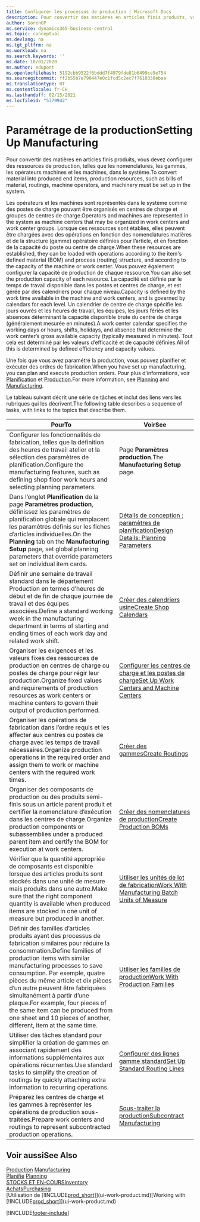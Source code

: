 ```yaml
---
title: Configurer les processus de production | Microsoft Docs
description: Pour convertir des matières en articles finis produits, vous devez configurer des ressources de production, telles que les nomenclatures, les gammes, les opérateurs machines et les machines, dans le système.
author: SorenGP
ms.service: dynamics365-business-central
ms.topic: conceptual
ms.devlang: na
ms.tgt_pltfrm: na
ms.workload: na
ms.search.keywords: ''
ms.date: 10/01/2020
ms.author: edupont
ms.openlocfilehash: 5192cbb9522f6bddd7f4979fde81b6499ce9e754
ms.sourcegitcommit: ff2b55b7e790447e0c1fcd5c2ec7f7610338ebaa
ms.translationtype: HT
ms.contentlocale: fr-CH
ms.lasthandoff: 02/15/2021
ms.locfileid: "5379942"
---
```

# <a name="setting-up-manufacturing"></a><span data-ttu-id="00cf1-103">Paramétrage de la production</span><span class="sxs-lookup"><span data-stu-id="00cf1-103">Setting Up Manufacturing</span></span>
<span data-ttu-id="00cf1-104">Pour convertir des matières en articles finis produits, vous devez configurer des ressources de production, telles que les nomenclatures, les gammes, les opérateurs machines et les machines, dans le système.</span><span class="sxs-lookup"><span data-stu-id="00cf1-104">To convert material into produced end items, production resources, such as bills of material, routings, machine operators, and machinery must be set up in the system.</span></span>

<span data-ttu-id="00cf1-105">Les opérateurs et les machines sont représentés dans le système comme des postes de charge pouvant être organisés en centres de charge et groupes de centres de charge.</span><span class="sxs-lookup"><span data-stu-id="00cf1-105">Operators and machines are represented in the system as machine centers that may be organized in work centers and work center groups.</span></span> <span data-ttu-id="00cf1-106">Lorsque ces ressources sont établies, elles peuvent être chargées avec des opérations en fonction des nomenclatures matières et de la structure (gamme) opératoire définies pour l’article, et en fonction de la capacité du poste ou centre de charge.</span><span class="sxs-lookup"><span data-stu-id="00cf1-106">When these resources are established, they can be loaded with operations according to the item's defined material (BOM) and process (routing) structure, and according to the capacity of the machine or work center.</span></span> <span data-ttu-id="00cf1-107">Vous pouvez également configurer la capacité de production de chaque ressource.</span><span class="sxs-lookup"><span data-stu-id="00cf1-107">You can also set the production capacity of each resource.</span></span> <span data-ttu-id="00cf1-108">La capacité est définie par le temps de travail disponible dans les postes et centres de charge, et est gérée par des calendriers pour chaque niveau.</span><span class="sxs-lookup"><span data-stu-id="00cf1-108">Capacity is defined by the work time available in the machine and work centers, and is governed by calendars for each level.</span></span> <span data-ttu-id="00cf1-109">Un calendrier de centre de charge spécifie les jours ouvrés et les heures de travail, les équipes, les jours fériés et les absences déterminant la capacité disponible brute du centre de charge (généralement mesurée en minutes).</span><span class="sxs-lookup"><span data-stu-id="00cf1-109">A work center calendar specifies the working days or hours, shifts, holidays, and absence that determine the work center’s gross available capacity (typically measured in minutes).</span></span> <span data-ttu-id="00cf1-110">Tout cela est déterminé par les valeurs d’efficacité et de capacité définies.</span><span class="sxs-lookup"><span data-stu-id="00cf1-110">All of this is determined by defined efficiency and capacity values.</span></span>  

<span data-ttu-id="00cf1-111">Une fois que vous avez paramétré la production, vous pouvez planifier et exécuter des ordres de fabrication.</span><span class="sxs-lookup"><span data-stu-id="00cf1-111">When you have set up manufacturing, you can plan and execute production orders.</span></span> <span data-ttu-id="00cf1-112">Pour plus d’informations, voir [Planification](production-planning.md) et [Production](production-manage-manufacturing.md).</span><span class="sxs-lookup"><span data-stu-id="00cf1-112">For more information, see [Planning](production-planning.md) and [Manufacturing](production-manage-manufacturing.md).</span></span>  



 <span data-ttu-id="00cf1-113">Le tableau suivant décrit une série de tâches et inclut des liens vers les rubriques qui les décrivent.</span><span class="sxs-lookup"><span data-stu-id="00cf1-113">The following table describes a sequence of tasks, with links to the topics that describe them.</span></span>   

|<span data-ttu-id="00cf1-114">**Pour**</span><span class="sxs-lookup"><span data-stu-id="00cf1-114">**To**</span></span>|<span data-ttu-id="00cf1-115">**Voir**</span><span class="sxs-lookup"><span data-stu-id="00cf1-115">**See**</span></span>|  
|------------|-------------|  
|<span data-ttu-id="00cf1-116">Configurer les fonctionnalités de fabrication, telles que la définition des heures de travail atelier et la sélection des paramètres de planification.</span><span class="sxs-lookup"><span data-stu-id="00cf1-116">Configure the manufacturing features, such as defining shop floor work hours and selecting planning parameters.</span></span>|<span data-ttu-id="00cf1-117">Page **Paramètres production**.</span><span class="sxs-lookup"><span data-stu-id="00cf1-117">The **Manufacturing Setup** page.</span></span>|
|<span data-ttu-id="00cf1-118">Dans l’onglet **Planification** de la page **Paramètres production**, définissez les paramètres de planification globale qui remplacent les paramètres définis sur les fiches d’articles individuelles.</span><span class="sxs-lookup"><span data-stu-id="00cf1-118">On the **Planning** tab on the **Manufacturing Setup** page, set global planning parameters that override parameters set on individual item cards.</span></span>|[<span data-ttu-id="00cf1-119">Détails de conception : paramètres de planification</span><span class="sxs-lookup"><span data-stu-id="00cf1-119">Design Details: Planning Parameters</span></span>](design-details-planning-parameters.md)|
|<span data-ttu-id="00cf1-120">Définir une semaine de travail standard dans le département Production en termes d’heures de début et de fin de chaque journée de travail et des équipes associées.</span><span class="sxs-lookup"><span data-stu-id="00cf1-120">Define a standard working week in the manufacturing department in terms of starting and ending times of each work day and related work shift.</span></span>|[<span data-ttu-id="00cf1-121">Créer des calendriers usine</span><span class="sxs-lookup"><span data-stu-id="00cf1-121">Create Shop Calendars</span></span>](production-how-to-create-work-center-calendars.md)|  
|<span data-ttu-id="00cf1-122">Organiser les exigences et les valeurs fixes des ressources de production en centres de charge ou postes de charge pour régir leur production.</span><span class="sxs-lookup"><span data-stu-id="00cf1-122">Organize fixed values and requirements of production resources as work centers or machine centers to govern their output of production performed.</span></span>|[<span data-ttu-id="00cf1-123">Configurer les centres de charge et les postes de charge</span><span class="sxs-lookup"><span data-stu-id="00cf1-123">Set Up Work Centers and Machine Centers</span></span>](production-how-to-set-up-work-and-machine-centers.md)|
|<span data-ttu-id="00cf1-124">Organiser les opérations de fabrication dans l’ordre requis et les affecter aux centres ou postes de charge avec les temps de travail nécessaires.</span><span class="sxs-lookup"><span data-stu-id="00cf1-124">Organize production operations in the required order and assign them to work or machine centers with the required work times.</span></span>|[<span data-ttu-id="00cf1-125">Créer des gammes</span><span class="sxs-lookup"><span data-stu-id="00cf1-125">Create Routings</span></span>](production-how-to-create-routings.md)|
|<span data-ttu-id="00cf1-126">Organiser des composants de production ou des produits semi-finis sous un article parent produit et certifier la nomenclature d’exécution dans les centres de charge.</span><span class="sxs-lookup"><span data-stu-id="00cf1-126">Organize production components or subassemblies under a produced parent item and certify the BOM for execution at work centers.</span></span>|[<span data-ttu-id="00cf1-127">Créer des nomenclatures de production</span><span class="sxs-lookup"><span data-stu-id="00cf1-127">Create Production BOMs</span></span>](production-how-to-create-production-boms.md)|
|<span data-ttu-id="00cf1-128">Vérifier que la quantité appropriée de composants est disponible lorsque des articles produits sont stockés dans une unité de mesure mais produits dans une autre.</span><span class="sxs-lookup"><span data-stu-id="00cf1-128">Make sure that the right component quantity is available when produced items are stocked in one unit of measure but produced in another.</span></span>|[<span data-ttu-id="00cf1-129">Utiliser les unités de lot de fabrication</span><span class="sxs-lookup"><span data-stu-id="00cf1-129">Work With Manufacturing Batch Units of Measure</span></span>](production-how-to-use-the-manufacturing-batch-unit-of-measure.md)|  
|<span data-ttu-id="00cf1-130">Définir des familles d’articles produits ayant des processus de fabrication similaires pour réduire la consommation.</span><span class="sxs-lookup"><span data-stu-id="00cf1-130">Define families of production items with similar manufacturing processes to save consumption.</span></span> <span data-ttu-id="00cf1-131">Par exemple, quatre pièces du même article et dix pièces d’un autre peuvent être fabriquées simultanément à partir d’une plaque.</span><span class="sxs-lookup"><span data-stu-id="00cf1-131">For example, four pieces of the same item can be produced from one sheet and 10 pieces of another, different, item at the same time.</span></span>|[<span data-ttu-id="00cf1-132">Utiliser les familles de production</span><span class="sxs-lookup"><span data-stu-id="00cf1-132">Work With Production Families</span></span>](production-how-work-family.md)|
|<span data-ttu-id="00cf1-133">Utiliser des tâches standard pour simplifier la création de gammes en associant rapidement des informations supplémentaires aux opérations récurrentes.</span><span class="sxs-lookup"><span data-stu-id="00cf1-133">Use standard tasks to simplify the creation of routings by quickly attaching extra information to recurring operations.</span></span>|[<span data-ttu-id="00cf1-134">Configurer des lignes gamme standard</span><span class="sxs-lookup"><span data-stu-id="00cf1-134">Set Up Standard Routing Lines</span></span>](production-how-set-up-standard-routing-lines.md)|  
|<span data-ttu-id="00cf1-135">Préparez les centres de charge et les gammes à représenter les opérations de production sous-traitées.</span><span class="sxs-lookup"><span data-stu-id="00cf1-135">Prepare work centers and routings to represent subcontracted production operations.</span></span>|[<span data-ttu-id="00cf1-136">Sous-traiter la production</span><span class="sxs-lookup"><span data-stu-id="00cf1-136">Subcontract Manufacturing</span></span>](production-how-to-subcontract-manufacturing.md)|  

## <a name="see-also"></a><span data-ttu-id="00cf1-137">Voir aussi</span><span class="sxs-lookup"><span data-stu-id="00cf1-137">See Also</span></span>
<span data-ttu-id="00cf1-138">[Production](production-manage-manufacturing.md)  </span><span class="sxs-lookup"><span data-stu-id="00cf1-138">[Manufacturing](production-manage-manufacturing.md)  </span></span>  
<span data-ttu-id="00cf1-139">[Planifié](production-planning.md) </span><span class="sxs-lookup"><span data-stu-id="00cf1-139">[Planning](production-planning.md) </span></span>  
[<span data-ttu-id="00cf1-140">STOCKS ET EN-COURS</span><span class="sxs-lookup"><span data-stu-id="00cf1-140">Inventory</span></span>](inventory-manage-inventory.md)  
[<span data-ttu-id="00cf1-141">Achats</span><span class="sxs-lookup"><span data-stu-id="00cf1-141">Purchasing</span></span>](purchasing-manage-purchasing.md)  
<span data-ttu-id="00cf1-142">[Utilisation de [!INCLUDE[prod_short](includes/prod_short.md)]](ui-work-product.md)</span><span class="sxs-lookup"><span data-stu-id="00cf1-142">[Working with [!INCLUDE[prod_short](includes/prod_short.md)]](ui-work-product.md)</span></span>


[!INCLUDE[footer-include](includes/footer-banner.md)]
